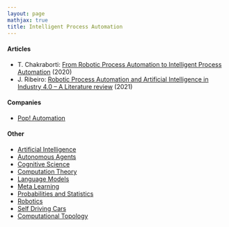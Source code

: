 ```yaml
---
layout: page
mathjax: true
title: Intelligent Process Automation
---
```

#### Articles
* T. Chakraborti: [From Robotic Process Automation to Intelligent Process Automation](https://arxiv.org/pdf/2007.13257.pdf) (2020)
* J. Ribeiro: [Robotic Process Automation and Artificial Intelligence in Industry 4.0 – A Literature review](https://pdf.sciencedirectassets.com/280203/1-s2.0-S1877050921X0004X/1-s2.0-S1877050921001393/main.pdf) (2021)

#### Companies
* [Pop! Automation](https://www.popautomation.com/)

#### Other
* [Artificial Intelligence](/artificial_intelligence)
* [Autonomous Agents](/autonomous_agents)
* [Cognitive Science](/cognitive_science)
* [Computation Theory](/computation_theory)
* [Language Models](/language_models)
* [Meta Learning](/meta_learning)
* [Probabilities and Statistics](/probabilities_and_statistics)
* [Robotics](/robotics)
* [Self Driving Cars](/self_driving_cars)
* [Computational Topology](/computational_topology)
